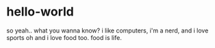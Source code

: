 # hello-world

so yeah.. what you wanna know?
i like computers, i'm a nerd, and i love sports
oh and i love food too. food is life.




